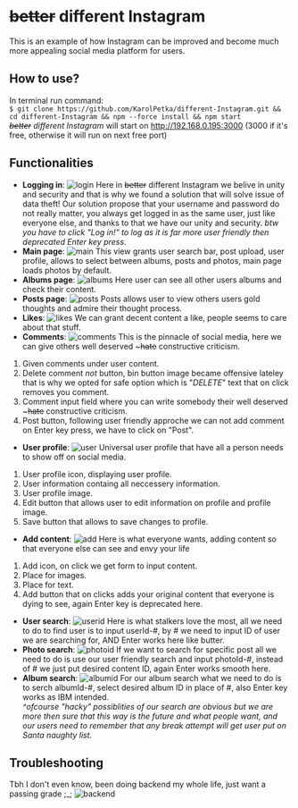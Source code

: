 # **~~better~~ different Instagram**
This is an example of how Instagram can be improved and become much more appealing social media platform for users.
## How  to use?
In terminal run command: <br />
`$ git clone https://github.com/KarolPetka/different-Instagram.git && cd different-Instagram && npm --force install && npm start` <br />
*~~better~~ different Instagram* will start on http://192.168.0.195:3000 (3000 if it's free, otherwise it will run on next free port)
## Functionalities
- **Logging in**:
![login](https://user-images.githubusercontent.com/60034422/209849451-606c8b4f-9267-41f7-9e34-621cd1f2537a.png)
Here in ~~better~~ different Instagram we belive in unity and security and that is why we found a solution that will solve issue of data theft! Our solution propose that your username and password do not really matter, you always get logged in as the same user, just like everyone else, and thanks to that we have our unity and security. *btw you have to click "Log in!" to log as it is far more user friendly then deprecated Enter key press*.
- **Main page**:
![main](https://user-images.githubusercontent.com/60034422/209850857-7a86629e-2f7f-438e-a70a-f16eb1dc4f1f.png)
This view grants user search bar, post upload, user profile, allows to select between albums, posts and photos, main page loads photos by default.
- **Albums page**:
![albums](https://user-images.githubusercontent.com/60034422/209851835-3ce8aff9-c42f-4a74-a964-bc5ea3245d49.png)
Here user can see all other users albums and check their content.
- **Posts page**:
![posts](https://user-images.githubusercontent.com/60034422/209852967-40131b81-d826-40b8-840a-c00fba63d203.png)
Posts allows user to view others users gold thoughts and admire their thought process.
- **Likes**:
![likes](https://user-images.githubusercontent.com/60034422/209859163-fa0f9a3f-1116-498f-837a-c9f356892d68.png)
We can grant decent content a like, people seems to care about that stuff.
- **Comments**:
![comments](https://user-images.githubusercontent.com/60034422/209860393-6809ffbb-3041-4234-bddc-27c528922099.png)
This is the pinnacle of social media, here we can give others well deserved ~~~hate~~ constructive criticism.
 1. Given comments under user content.
 2. Delete comment *not* button, bin button image became offensive lateley that is why we opted for safe option which is "*DELETE*" text that on click removes you comment.
 3. Comment input field where you can write somebody their well deserved ~~~hate~~ constructive criticism.
 4. Post button, following user friendly approche we can not add comment on Enter key press, we have to click on "Post".
 - **User profile**:
![user](https://user-images.githubusercontent.com/60034422/209863154-05a0fb3c-8928-4a94-8fbe-9b16f923b647.png)
Universal user profile that have all a person needs to show off on social media.
 1. User profile icon, displaying user profile.
 2. User information containg all neccessery information.
 3. User profile image.
 4. Edit button that allows user to edit information on profile and profile image.
 5. Save button that allows to save changes to profile.
 - **Add content**:
 ![add](https://user-images.githubusercontent.com/60034422/209865995-858272cb-96f4-4ef8-b399-282564bcc222.png)
Here is what everyone wants, adding content so that everyone else can see and envy your life
 1. Add icon, on click we get form to input content.
 2. Place for images.
 3. Place for text.
 4. Add button that on clicks adds your original content that everyone is dying to see, again Enter key is deprecated here.
 - **User search**:
 ![userid](https://user-images.githubusercontent.com/60034422/209868286-6a8f23b4-d679-4188-94fc-9603a2a786a9.png)
Here is what stalkers love the most, all we need to do to find user is to input userId-#, by # we need to input ID of user we are searching for, AND Enter works here like butter.
 - **Photo search**:
![photoid](https://user-images.githubusercontent.com/60034422/209868428-b3bf1c9e-b325-4214-9e67-75823de5ce73.png)
If we want to search for specific post all we need to do is use our user friendly search and input photoId-#, instead of # we just put desired content ID, again Enter works smooth here.
 - **Album search**:
![albumid](https://user-images.githubusercontent.com/60034422/209869826-72a2dbbc-27ef-4bb6-a55c-01cd6a790da0.png)
For our album search what we need to do is to serch albumId-#, select desired album ID in place of #, also Enter key works as IBM intended. <br />
*^ofcourse "hacky" possiblities of our search are obvious but we are more then sure that this way is the future and what people want, and our users need to remember that any break attempt will get user put on Santa naughty list.*
## Troubleshooting
Tbh I don't even know, been doing backend my whole life, just want a passing grade ;_;
![backend](https://user-images.githubusercontent.com/60034422/209871174-7b75d665-d48a-4833-91fa-5a34e1ebb149.png)
